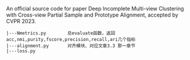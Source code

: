 An official source code for paper Deep Incomplete Multi-view Clustering with Cross-view Partial Sample and Prototype Alignment, accepted by CVPR 2023.


```linux
|---Nmetrics.py        总evaluate函数，返回acc,nmi,purity,fscore,precision,recall,ari几个指标
|---alignment.py       对齐模块、对应文章3.3 那一章节
|---loss.py            
```
